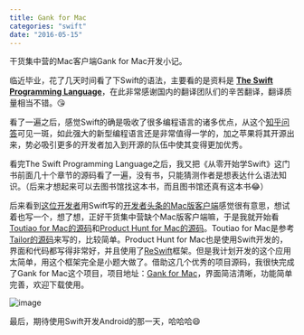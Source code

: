 ```yaml
---
title: Gank for Mac
categories: "swift"
date: "2016-05-15"
---
```

干货集中营的Mac客户端Gank for Mac开发小记。 <!--more-->

临近毕业，花了几天时间看了下Swift的语法，主要看的是资料是 **[The Swift Programming Language](https://github.com/numbbbbb/the-swift-programming-language-in-chinese)**，在此非常感谢国内的翻译团队们的辛苦翻译，翻译质量相当不错。😘

看了一遍之后，感觉Swift的确是吸收了很多编程语言的诸多优点，从这个[知乎问答](https://www.zhihu.com/question/24007154)可见一斑，如此强大的新型编程语言还是非常值得一学的，加之苹果将其开源出来，势必吸引更多的开发者加入到开源的队伍中使其变得更加优秀。

看完The Swift Programming Language之后，我又把《从零开始学Swift》这门书前面几十个章节的源码看了一遍，没有书，只能猜测作者是想表达什么语法知识。（后来才想起来可以去图书馆找这本书，而且图书馆还真有这本书😂）

后来看到[这位开发者](https://github.com/judi0713)用Swift写的[开发者头条的Mac版客户端](http://walkginkgo.com/ios/2016/05/04/Toutiao.html?hmsr=toutiao.io&utm_medium=toutiao.io&utm_source=toutiao.io)感觉很有意思，想试着也写一个，想了想，正好干货集中营缺个Mac版客户端嘛，于是我就开始看[Toutiao for Mac的源码](https://github.com/judi0713/TouTiao)和[Product Hunt for Mac的源码](https://github.com/producthunt/producthunt-osx)。Toutiao for Mac是参考[Tailor的源码](https://github.com/kimar/Tailor)来写的，比较简单。Product Hunt for Mac也是使用Swift开发的，界面和代码都写得非常好，并且使用了[ReSwift](https://github.com/ReSwift/ReSwift)框架。但是我计划开发的这个应用太简单，用这个框架完全是小题大做了。借助这几个优秀的项目源码，我很快完成了Gank for Mac这个项目，项目地址：[Gank for Mac](https://github.com/hujiaweibujidao/Gank)，界面简洁清晰，功能简单完善，欢迎下载使用。

![image](/images/gank-screenshot.png)

最后，期待使用Swift开发Android的那一天，哈哈哈😄
